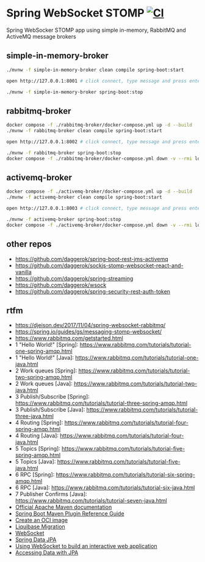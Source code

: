 # Spring WebSocket STOMP [![CI](https://github.com/daggerok/spring-websocket-stomp/actions/workflows/ci.yaml/badge.svg)](https://github.com/daggerok/spring-websocket-stomp/actions/workflows/ci.yaml)

Spring WebSocker STOMP app using simple in-memory, RabbitMQ and ActiveMQ message brokers

## simple-in-memory-broker

```bash
./mvnw -f simple-in-memory-broker clean compile spring-boot:start

open http://127.0.0.1:8001 # click connect, type message and press enter

./mvnw -f simple-in-memory-broker spring-boot:stop
```

## rabbitmq-broker

```bash
docker compose -f ./rabbitmq-broker/docker-compose.yml up -d --build 
./mvnw -f rabbitmq-broker clean compile spring-boot:start

open http://127.0.0.1:8002 # click connect, type message and press enter

./mvnw -f rabbitmq-broker spring-boot:stop
docker compose -f ./rabbitmq-broker/docker-compose.yml down -v --rmi local
```

## activemq-broker

```bash
docker compose -f ./activemq-broker/docker-compose.yml up -d --build 
./mvnw -f activemq-broker clean compile spring-boot:start

open http://127.0.0.1:8003 # click connect, type message and press enter

./mvnw -f activemq-broker spring-boot:stop
docker compose -f ./activemq-broker/docker-compose.yml down -v --rmi local
```

## other repos
* https://github.com/daggerok/spring-boot-rest-jms-activemq
* https://github.com/daggerok/sockjs-stomp-websocket-react-and-vanilla
* https://github.com/daggerok/spring-streaming
* https://github.com/daggerok/wsock
* https://github.com/daggerok/spring-security-rest-auth-token

## rtfm

* https://djeison.dev/2017/11/04/spring-websocket-rabbitmq/
* https://spring.io/guides/gs/messaging-stomp-websocket/
* https://www.rabbitmq.com/getstarted.html
* 1 "Hello World!" [Spring]: https://www.rabbitmq.com/tutorials/tutorial-one-spring-amqp.html
* 1 "Hello World!" [Java]: https://www.rabbitmq.com/tutorials/tutorial-one-java.html
* 2 Work queues [Spring]: https://www.rabbitmq.com/tutorials/tutorial-two-spring-amqp.html
* 2 Work queues [Java]: https://www.rabbitmq.com/tutorials/tutorial-two-java.html
* 3 Publish/Subscribe [Spring]: https://www.rabbitmq.com/tutorials/tutorial-three-spring-amqp.html
* 3 Publish/Subscribe [Java]: https://www.rabbitmq.com/tutorials/tutorial-three-java.html
* 4 Routing [Spring]: https://www.rabbitmq.com/tutorials/tutorial-four-spring-amqp.html
* 4 Routing [Java]: https://www.rabbitmq.com/tutorials/tutorial-four-java.html
* 5 Topics [Spring]: https://www.rabbitmq.com/tutorials/tutorial-five-spring-amqp.html
* 5 Topics [Java]: https://www.rabbitmq.com/tutorials/tutorial-five-java.html
* 6 RPC [Spring]: https://www.rabbitmq.com/tutorials/tutorial-six-spring-amqp.html
* 6 RPC [Java]: https://www.rabbitmq.com/tutorials/tutorial-six-java.html
* 7 Publisher Confirms [Java]: https://www.rabbitmq.com/tutorials/tutorial-seven-java.html
* [Official Apache Maven documentation](https://maven.apache.org/guides/index.html)
* [Spring Boot Maven Plugin Reference Guide](https://docs.spring.io/spring-boot/docs/2.5.6/maven-plugin/reference/html/)
* [Create an OCI image](https://docs.spring.io/spring-boot/docs/2.5.6/maven-plugin/reference/html/#build-image)
* [Liquibase Migration](https://docs.spring.io/spring-boot/docs/2.5.6/reference/htmlsingle/#howto-execute-liquibase-database-migrations-on-startup)
* [WebSocket](https://docs.spring.io/spring-boot/docs/2.5.6/reference/htmlsingle/#boot-features-websockets)
* [Spring Data JPA](https://docs.spring.io/spring-boot/docs/2.5.6/reference/htmlsingle/#boot-features-jpa-and-spring-data)
* [Using WebSocket to build an interactive web application](https://spring.io/guides/gs/messaging-stomp-websocket/)
* [Accessing Data with JPA](https://spring.io/guides/gs/accessing-data-jpa/)
